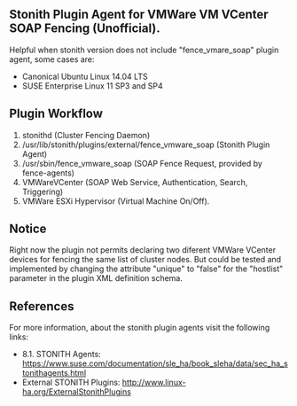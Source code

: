 ## Stonith Plugin Agent for VMWare VM VCenter SOAP Fencing (Unofficial).

Helpful when stonith version does not include "fence_vmare_soap" plugin agent, some cases are:

- Canonical Ubuntu Linux 14.04 LTS
- SUSE Enterprise Linux 11 SP3 and SP4

## Plugin Workflow

1. stonithd (Cluster Fencing Daemon)<br>
2. /usr/lib/stonith/plugins/external/fence_vmware_soap (Stonith Plugin Agent)<br>
3. /usr/sbin/fence_vmware_soap (SOAP Fence Request, provided by fence-agents)<br>
4. VMWareVCenter (SOAP Web Service, Authentication, Search, Triggering)<br>
5. VMWare ESXi Hypervisor (Virtual Machine On/Off).<br>

## Notice

Right now the plugin not permits declaring two diferent VMWare VCenter
devices for fencing the same list of cluster nodes. But could be tested and
implemented by changing the attribute "unique" to "false" for the "hostlist"
parameter in the plugin XML definition schema.

## References

For more information, about the stonith plugin agents visit the following links:

- 8.1. STONITH Agents: https://www.suse.com/documentation/sle_ha/book_sleha/data/sec_ha_stonithagents.html
- External STONITH Plugins: http://www.linux-ha.org/ExternalStonithPlugins
